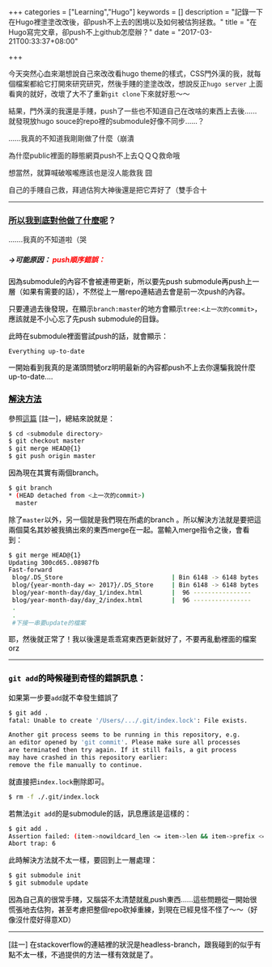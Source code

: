 +++
categories = ["Learning","Hugo"]
keywords = []
description = "記錄一下在Hugo裡塗塗改改後，卻push不上去的困境以及如何被估狗拯救。"
title = "在Hugo寫完文章，卻push不上github怎麼辦？"
date = "2017-03-21T00:33:37+08:00"

+++

今天突然心血來潮想說自己來改改看hugo theme的樣式，CSS門外漢的我，就每個檔案都給它打開來研究研究，然後手賤的塗塗改改，想說反正`hugo server` 上面看爽的就好，改壞了大不了重新`git clone`下來就好惹～～

結果，門外漢的我還是手賤，push了一些也不知道自己在改啥的東西上去後......就發現放hugo souce的repo裡的submodule好像不同步......？

…...我真的不知道我剛剛做了什麼（崩潰

為什麼public裡面的靜態網頁push不上去ＱＱＱ救命哦

想當然，就算喊破喉嚨應該也是沒人能救我  囧

自己的手賤自己救，拜過估狗大神後還是把它弄好了（雙手合十

---



### **<u>所以我到底對他做了什麼呢</u>？**



…….我真的不知道啦（哭

##### →可能原因： <font color="red">**push順序錯誤：**<font>

<font color="black">因為submodule的內容不會被連帶更新，所以要先push submodule再push上一層（如果有需要的話），不然從上一層repo連結過去會是前一次push的內容。<font>

只要連過去後發現，在顯示`branch:master`的地方會顯示`tree:<上一次的commit>`，應該就是不小心忘了先push submodule的目錄。

此時在submodule裡面嘗試push的話，就會顯示：

```
Everything up-to-date
```

一開始看到我真的是滿頭問號orz明明最新的內容都push不上去你還騙我說什麼up-to-date....



### **<u>解決方法</u>**

參照[這篇](http://stackoverflow.com/questions/4445738/unable-to-push-commits-from-a-git-submodule) [註一]，總結來說就是：

```Bash
$ cd <submodule directory>
$ git checkout master
$ git merge HEAD@{1}
$ git push origin master
```

因為現在其實有兩個branch。

```Bash
$ git branch
* (HEAD detached from <上一次的commit>)
  master
```

除了`master`以外，另一個就是我們現在所處的branch 。所以解決方法就是要把這兩個莫名其妙被我搞出來的東西merge在一起。當輸入merge指令之後，會看到：

```Bash
$ git merge HEAD@{1}
Updating 300cd65..08987fb
Fast-forward
 blog/.DS_Store                              | Bin 6148 -> 6148 bytes
 blog/{year-month-day => 2017}/.DS_Store     | Bin 6148 -> 6148 bytes
 blog/year-month-day/day_1/index.html        |  96 ----------------
 blog/year-month-day/day_2/index.html        |  96 ----------------
 .
 .
 #下接一串要update的檔案
```

耶，然後就正常了！我以後還是乖乖寫東西更新就好了，不要再亂動裡面的檔案orz

---



### `git add`的時候碰到奇怪的錯誤訊息：



如果第一步要`add`就不幸發生錯誤了

```bash
$ git add .
fatal: Unable to create '/Users/.../.git/index.lock': File exists.

Another git process seems to be running in this repository, e.g.
an editor opened by 'git commit'. Please make sure all processes
are terminated then try again. If it still fails, a git process
may have crashed in this repository earlier:
remove the file manually to continue.
```

 就直接把`index.lock`刪除即可。

```Bash
$ rm -f ./.git/index.lock
```



若無法`git add`的是submodule的話，訊息應該是這樣的：

```Bash
$ git add .
Assertion failed: (item->nowildcard_len <= item->len && item->prefix <= item->len), function prefix_pathspec, file pathspec.c, line 308.
Abort trap: 6
```

此時解決方法就不太一樣，要回到上一層處理：

```bash
$ git submodule init
$ git submodule update
```



因為自己真的很常手賤，又腦袋不太清楚就亂push東西......這些問題從一開始很慌張地去估狗，甚至考慮把整個repo砍掉重練，到現在已經見怪不怪了～～（好像沒什麼好得意XD）

------



[註一] 在stackoverflow的連結裡的狀況是headless-branch，跟我碰到的似乎有點不太一樣，不過提供的方法一樣有效就是了。



